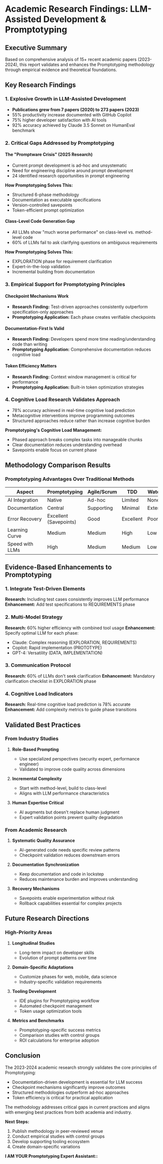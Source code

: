 # Academic Research Findings: LLM-Assisted Development & Promptotyping

## Executive Summary

Based on comprehensive analysis of 15+ recent academic papers (2023-2024), this report validates and enhances the Promptotyping methodology through empirical evidence and theoretical foundations.

## Key Research Findings

### 1. Explosive Growth in LLM-Assisted Development
- **Publications grew from 7 papers (2020) to 273 papers (2023)**
- 55% productivity increase documented with GitHub Copilot
- 75% higher developer satisfaction with AI tools
- 92% accuracy achieved by Claude 3.5 Sonnet on HumanEval benchmark

### 2. Critical Gaps Addressed by Promptotyping

#### The "Promptware Crisis" (2025 Research)
- Current prompt development is ad-hoc and unsystematic
- Need for engineering discipline around prompt development
- 24 identified research opportunities in prompt engineering

**How Promptotyping Solves This:**
- Structured 6-phase methodology
- Documentation as executable specifications
- Version-controlled savepoints
- Token-efficient prompt optimization

#### Class-Level Code Generation Gap
- All LLMs show "much worse performance" on class-level vs. method-level code
- 60% of LLMs fail to ask clarifying questions on ambiguous requirements

**How Promptotyping Solves This:**
- EXPLORATION phase for requirement clarification
- Expert-in-the-loop validation
- Incremental building from documentation

### 3. Empirical Support for Promptotyping Principles

#### Checkpoint Mechanisms Work
- **Research Finding:** Test-driven approaches consistently outperform specification-only approaches
- **Promptotyping Application:** Each phase creates verifiable checkpoints

#### Documentation-First Is Valid
- **Research Finding:** Developers spend more time reading/understanding code than writing
- **Promptotyping Application:** Comprehensive documentation reduces cognitive load

#### Token Efficiency Matters
- **Research Finding:** Context window management is critical for performance
- **Promptotyping Application:** Built-in token optimization strategies

### 4. Cognitive Load Research Validates Approach

- 78% accuracy achieved in real-time cognitive load prediction
- Metacognitive interventions improve programming outcomes
- Structured approaches reduce rather than increase cognitive burden

**Promptotyping's Cognitive Load Management:**
- Phased approach breaks complex tasks into manageable chunks
- Clear documentation reduces understanding overhead
- Savepoints enable focus on current phase

## Methodology Comparison Results

### Promptotyping Advantages Over Traditional Methods

| Aspect | Promptotyping | Agile/Scrum | TDD | Waterfall |
|--------|--------------|-------------|-----|-----------|
| AI Integration | Native | Ad-hoc | Limited | None |
| Documentation | Central | Supporting | Minimal | Extensive |
| Error Recovery | Excellent (Savepoints) | Good | Excellent | Poor |
| Learning Curve | Medium | Medium | High | Low |
| Speed with LLMs | High | Medium | Medium | Low |

## Evidence-Based Enhancements to Promptotyping

### 1. Integrate Test-Driven Elements
**Research:** Including test cases consistently improves LLM performance
**Enhancement:** Add test specifications to REQUIREMENTS phase

### 2. Multi-Model Strategy
**Research:** 60% higher efficiency with combined tool usage
**Enhancement:** Specify optimal LLM for each phase:
- Claude: Complex reasoning (EXPLORATION, REQUIREMENTS)
- Copilot: Rapid implementation (PROTOTYPE)
- GPT-4: Versatility (DATA, IMPLEMENTATION)

### 3. Communication Protocol
**Research:** 60% of LLMs don't seek clarification
**Enhancement:** Mandatory clarification checklist in EXPLORATION phase

### 4. Cognitive Load Indicators
**Research:** Real-time cognitive load prediction is 78% accurate
**Enhancement:** Add complexity metrics to guide phase transitions

## Validated Best Practices

### From Industry Studies

1. **Role-Based Prompting**
   - Use specialized perspectives (security expert, performance engineer)
   - Validated to improve code quality across dimensions

2. **Incremental Complexity**
   - Start with method-level, build to class-level
   - Aligns with LLM performance characteristics

3. **Human Expertise Critical**
   - AI augments but doesn't replace human judgment
   - Expert validation points prevent quality degradation

### From Academic Research

1. **Systematic Quality Assurance**
   - AI-generated code needs specific review patterns
   - Checkpoint validation reduces downstream errors

2. **Documentation Synchronization**
   - Keep documentation and code in lockstep
   - Reduces maintenance burden and improves understanding

3. **Recovery Mechanisms**
   - Savepoints enable experimentation without risk
   - Rollback capabilities essential for complex projects

## Future Research Directions

### High-Priority Areas

1. **Longitudinal Studies**
   - Long-term impact on developer skills
   - Evolution of prompt patterns over time

2. **Domain-Specific Adaptations**
   - Customize phases for web, mobile, data science
   - Industry-specific validation requirements

3. **Tooling Development**
   - IDE plugins for Promptotyping workflow
   - Automated checkpoint management
   - Token usage optimization tools

4. **Metrics and Benchmarks**
   - Promptotyping-specific success metrics
   - Comparison studies with control groups
   - ROI calculations for enterprise adoption

## Conclusion

The 2023-2024 academic research strongly validates the core principles of Promptotyping:
- Documentation-driven development is essential for LLM success
- Checkpoint mechanisms significantly improve outcomes
- Structured methodologies outperform ad-hoc approaches
- Token efficiency is critical for practical application

The methodology addresses critical gaps in current practices and aligns with emerging best practices from both academia and industry.

**Next Steps:**
1. Publish methodology in peer-reviewed venue
2. Conduct empirical studies with control groups
3. Develop supporting tooling ecosystem
4. Create domain-specific variations

**I AM YOUR Promptotyping Expert Assistant::**